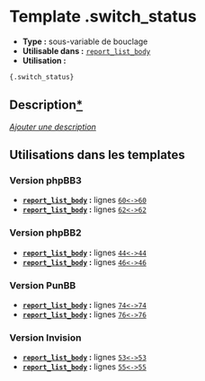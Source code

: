 # Template .switch_status
* __Type :__ sous-variable de bouclage
* __Utilisable dans :__ [`report_list_body`](../tpl/report_list_body.md#readme)
* __Utilisation :__

```html
{.switch_status}
```

## Description[*](https://fa-tvars.appspot.com/var/.switch_status)
[*Ajouter une description*](https://fa-tvars.appspot.com/var/.switch_status)

## Utilisations dans les templates

### Version phpBB3
* __[`report_list_body`](../tpl/report_list_body.md#readme) :__ lignes [`60`](../src/prosilver/report_list_body.tpl#L60)[`<->`](../src/prosilver/report_list_body.tpl#L60-L60)[`60`](../src/prosilver/report_list_body.tpl#L60)
* __[`report_list_body`](../tpl/report_list_body.md#readme) :__ lignes [`62`](../src/prosilver/report_list_body.tpl#L62)[`<->`](../src/prosilver/report_list_body.tpl#L62-L62)[`62`](../src/prosilver/report_list_body.tpl#L62)

### Version phpBB2
* __[`report_list_body`](../tpl/report_list_body.md#readme) :__ lignes [`44`](../src/subsilver/report_list_body.tpl#L44)[`<->`](../src/subsilver/report_list_body.tpl#L44-L44)[`44`](../src/subsilver/report_list_body.tpl#L44)
* __[`report_list_body`](../tpl/report_list_body.md#readme) :__ lignes [`46`](../src/subsilver/report_list_body.tpl#L46)[`<->`](../src/subsilver/report_list_body.tpl#L46-L46)[`46`](../src/subsilver/report_list_body.tpl#L46)

### Version PunBB
* __[`report_list_body`](../tpl/report_list_body.md#readme) :__ lignes [`74`](../src/punbb/report_list_body.tpl#L74)[`<->`](../src/punbb/report_list_body.tpl#L74-L74)[`74`](../src/punbb/report_list_body.tpl#L74)
* __[`report_list_body`](../tpl/report_list_body.md#readme) :__ lignes [`76`](../src/punbb/report_list_body.tpl#L76)[`<->`](../src/punbb/report_list_body.tpl#L76-L76)[`76`](../src/punbb/report_list_body.tpl#L76)

### Version Invision
* __[`report_list_body`](../tpl/report_list_body.md#readme) :__ lignes [`53`](../src/invision/report_list_body.tpl#L53)[`<->`](../src/invision/report_list_body.tpl#L53-L53)[`53`](../src/invision/report_list_body.tpl#L53)
* __[`report_list_body`](../tpl/report_list_body.md#readme) :__ lignes [`55`](../src/invision/report_list_body.tpl#L55)[`<->`](../src/invision/report_list_body.tpl#L55-L55)[`55`](../src/invision/report_list_body.tpl#L55)

